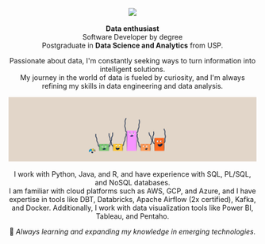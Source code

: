 <!--header-->
<p align="center">
  <img src="https://readme-typing-svg.demolab.com/?lines=Hi! I'm Júlia! 👋🏻; Nice to meet ya 🥳;✨ Welcome to my repo ✨&font=Poiret+One&&color=FFFFFF&center=true&width=200&height=50&duration=4000&pause=1000">
</p>

<!--bio-->
<p align="center">
  <b>Data enthusiast</b> 
    <br>Software Developer</b> by degree</br> 
    Postgraduate in <b>Data Science and Analytics</b> from USP.
</p>

<p align="center">
  Passionate about data, I'm constantly seeking ways to turn information into intelligent solutions. 
  <br>My journey in the world of data is fueled by curiosity, and I'm always refining my skills in data engineering and data analysis.</br>
</p>

<p align="center">
  <img src="https://github.com/jcostaa1/jcostaa1/blob/main/images/graph.gif" width=500>
</p>

<!--skills and tools-->
<p align="center">
I work with Python, Java, and R, and have experience with SQL, PL/SQL, and NoSQL databases. 
<br>I am familiar with cloud platforms such as AWS, GCP, and Azure, and I have expertise in tools like DBT, Databricks, Apache Airflow (2x certified), Kafka, and Docker. Additionally, I work with data visualization tools like Power BI, Tableau, and Pentaho.</br>
</p>

<p align="center">
  🌱 <i>Always learning and expanding my knowledge in emerging technologies.</i>
</p>
